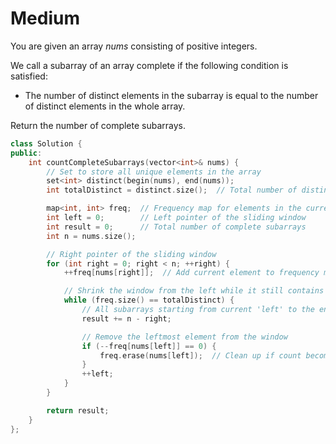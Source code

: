 # Medium

You are given an array $nums$ consisting of positive integers.

We call a subarray of an array complete if the following condition is satisfied:

- The number of distinct elements in the subarray is equal to the number of distinct elements in the whole array.

Return the number of complete subarrays.

```cpp
class Solution {
public:
    int countCompleteSubarrays(vector<int>& nums) {
        // Set to store all unique elements in the array
        set<int> distinct(begin(nums), end(nums));
        int totalDistinct = distinct.size();  // Total number of distinct elements in nums

        map<int, int> freq;  // Frequency map for elements in the current window
        int left = 0;        // Left pointer of the sliding window
        int result = 0;      // Total number of complete subarrays
        int n = nums.size();

        // Right pointer of the sliding window
        for (int right = 0; right < n; ++right) {
            ++freq[nums[right]];  // Add current element to frequency map

            // Shrink the window from the left while it still contains all distinct elements
            while (freq.size() == totalDistinct) {
                // All subarrays starting from current 'left' to the end are complete
                result += n - right;

                // Remove the leftmost element from the window
                if (--freq[nums[left]] == 0) {
                    freq.erase(nums[left]);  // Clean up if count becomes 0
                }
                ++left;
            }
        }

        return result;
    }
};
```
